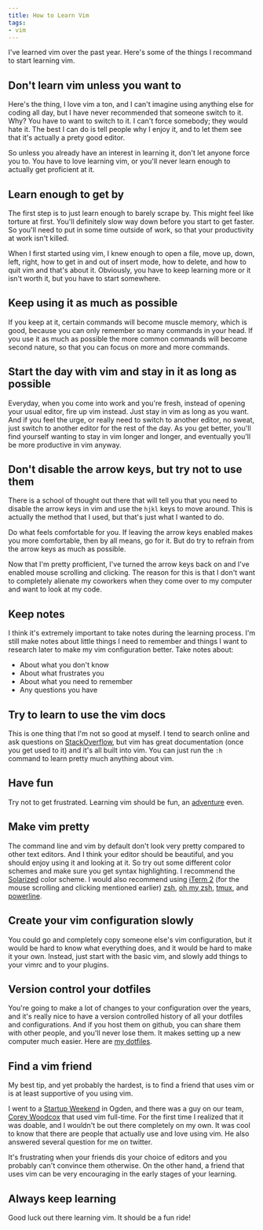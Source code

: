 ```yaml
---
title: How to Learn Vim
tags:
- vim
---
```


I've learned vim over the past year. Here's some of the things I recommand to start learning vim.

## Don't learn vim unless you want to

Here's the thing, I love vim a ton, and I can't imagine using anything else for coding all day, but I have never recommended that someone switch to it. Why? You have to want to switch to it. I can't force somebody; they would hate it. The best I can do is tell people why I enjoy it, and to let them see that it's actually a prety good editor.

So unless you already have an interest in learning it, don't let anyone force you to. You have to love learning vim, or you'll never learn enough to actually get proficient at it.

## Learn enough to get by

The first step is to just learn enough to barely scrape by. This might feel like torture at first. You'll definitely slow way down before you start to get faster. So you'll need to put in some time outside of work, so that your productivity at work isn't killed.

When I first started using vim, I knew enough to open a file, move up, down, left, right, how to get in and out of insert mode, how to delete, and how to quit vim and that's about it. Obviously, you have to keep learning more or it isn't worth it, but you have to start somewhere.


## Keep using it as much as possible

If you keep at it, certain commands will become muscle memory, which is good, because you can only remember so many commands in your head. If you use it as much as possible the more common commands will become second nature, so that you can focus on more and more commands.

## Start the day with vim and stay in it as long as possible

Everyday, when you come into work and you're fresh, instead of opening your usual editor, fire up vim instead. Just stay in vim as long as you want. And if you feel the urge, or really need to switch to another editor, no sweat, just switch to another editor for the rest of the day. As you get better, you'll find yourself wanting to stay in vim longer and longer, and eventually you'll be more productive in vim anyway.

## Don't disable the arrow keys, but try not to use them

There is a school of thought out there that will tell you that you need to disable the arrow keys in vim and use the `hjkl` keys to move around. This is actually the method that I used, but that's just what I wanted to do.

Do what feels comfortable for you. If leaving the arrow keys enabled makes you more comfortable, then by all means, go for it. But do try to refrain from the arrow keys as much as possible.

Now that I'm pretty profficient, I've turned the arrow keys back on and I've enabled mouse scrolling and clicking. The reason for this is that I don't want to completely alienate my coworkers when they come over to my computer and want to look at my code.

## Keep notes

I think it's extremely important to take notes during the learning process. I'm still make notes about little things I need to remember and things I want to research later to make my vim configuration better. Take notes about:

- About what you don't know
- About what frustrates you
- About what you need to remember
- Any questions you have

## Try to learn to use the vim docs

This is one thing that I'm not so good at myself. I tend to search online and ask questions on [StackOverflow](http://stackoverflow.com/questions/24345331/vim-real-tab-characters-start-at-column-8-i-cant-move-all-the-way-left), but vim has great documentation (once you get used to it) and it's all built into vim. You can just run the `:h` command to learn pretty much anything about vim.

## Have fun

Try not to get frustrated. Learning vim should be fun, an [adventure](http://vim-adventures.com/) even.

## Make vim pretty

The command line and vim by default don't look very pretty compared to other text editors. And I think your editor should be beautiful, and you should enjoy using it and looking at it. So try out some different color schemes and make sure you get syntax highlighting. I recommend the [Solarized](http://ethanschoonover.com/solarized) color scheme. I would also recommend using [iTerm 2](http://iterm2.com/) (for the mouse scrolling and clicking mentioned earlier) [zsh](http://www.zsh.org/), [oh my zsh](https://github.com/robbyrussell/oh-my-zsh), [tmux](http://tmux.sourceforge.net/), and [powerline](https://github.com/Lokaltog/powerline).

## Create your vim configuration slowly

You could go and completely copy someone else's vim configuration, but it would be hard to know what everything does, and it would be hard to make it your own. Instead, just start with the basic vim, and slowly add things to your vimrc and to your plugins.

## Version control your dotfiles

You're going to make a lot of changes to your configuration over the years, and it's really nice to have a version controlled history of all your dotfiles and configurations. And if you host them on github, you can share them with other people, and you'll never lose them. It makes setting up a new computer much easier. Here are [my dotfiles](https://github.com/aharris88/dotfiles).

## Find a vim friend

My best tip, and yet probably the hardest, is to find a friend that uses vim or is at least supportive of you using vim.

I went to a [Startup Weekend](http://startupweekend.org/) in Ogden, and there was a guy on our team, [Corey Woodcox](https://twitter.com/cwoodcox) that used vim full-time. For the first time I realized that it was doable, and I wouldn't be out there completely on my own. It was cool to know that there are people that actually use and love using vim. He also answered several question for me on twitter.

It's frustrating when your friends dis your choice of editors and you probably can't convince them otherwise. On the other hand, a friend that uses vim can be very encouraging in the early stages of your learning.

## Always keep learning

Good luck out there learning vim. It should be a fun ride!
